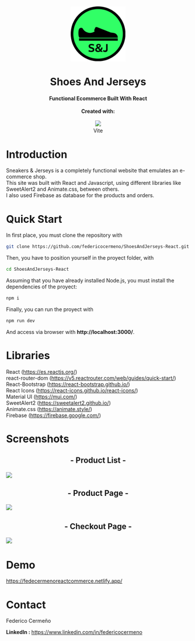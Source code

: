 <p align="center">
  <img src="assets\logo.svg" width=150 align="center">
</p>
  <h1 align="center">Shoes And Jerseys</h1>
  <h4 align="center" >Functional Ecommerce Built With React</h4>
  
  <p align=center>
 <b>Created with:</b><br><br>
  <img src="https://vitejs.dev/logo.svg" height="50px"><br>Vite
</p>

  # Introduction
  Sneakers & Jerseys is a completely functional website that emulates an e-commerce shop. <br>
  This site was built with React and Javascript, using different libraries like SweetAlert2 and Animate.css, between others. <br>
  I also used Firebase as database for the products and orders.
  
  # Quick Start
  In first place, you must clone the repository with
  ```sh
git clone https://github.com/federicocermeno/ShoesAndJerseys-React.git
```
Then, you have to position yourself in the proyect folder, with
 ```sh
cd ShoesAndJerseys-React
```
Assuming that you have already installed Node.js, you must install the dependencies of the proyect:
 ```sh
npm i
```
Finally, you can run the proyect with 
 ```sh
npm run dev
```
And access via browser with **http://localhost:3000/**.

# Libraries
React (https://es.reactjs.org/)<br>
react-router-dom (https://v5.reactrouter.com/web/guides/quick-start/)<br>
React-Bootstrap (https://react-bootstrap.github.io/) <br>
React Icons (https://react-icons.github.io/react-icons/) <br>
Material UI (https://mui.com/)<br>
SweetAlert2 (https://sweetalert2.github.io/)<br>
Animate.css (https://animate.style/) <br>
Firebase (https://firebase.google.com/)<br>

# Screenshots
<p align="center">
  <h2 align="center"> - Product List - </h2>
  <img src="https://user-images.githubusercontent.com/91204851/188209769-9c16c2bc-8dc1-4b8a-86e7-d93ab7cc2dc9.png" width=800 align="center">
</p>
<p align="center">
  <h2 align="center"> - Product Page - </h2>
  <img src="https://user-images.githubusercontent.com/91204851/188198752-0da3af00-f27e-4d87-ad06-4d1283c4af8b.png">
</p>
<p align="center">
  <h2 align="center"> - Checkout Page - </h2>
  <img src="https://user-images.githubusercontent.com/91204851/188198817-4a778712-8c45-47a5-95b9-34bb8e859db4.png">
</p>

# Demo

https://fedecermenoreactcommerce.netlify.app/

# Contact 
Federico Cermeño

<b>LinkedIn : </b>https://www.linkedin.com/in/federicocermeno







